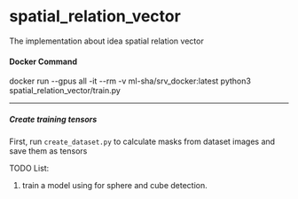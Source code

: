 # spatial_relation_vector
The implementation about idea spatial relation vector

#### Docker Command

docker run --gpus all -it --rm -v ml-sha/srv_docker:latest python3 spatial_relation_vector/train.py


---
##### Create training tensors
First, run `create_dataset.py` to calculate masks from dataset images and save them as tensors

TODO List:
1. train a model using for sphere and cube detection.

